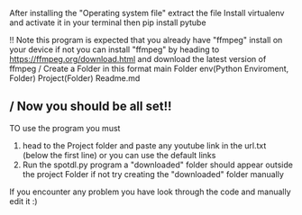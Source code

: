After installing the "Operating system file" extract the file
Install virtualenv and activate it in your terminal
then
pip install pytube

!! Note this program is expected that you already have "ffmpeg" install on your device if not you can install "ffmpeg" by heading to https://ffmpeg.org/download.html and download the latest version of ffmpeg
/
Create a Folder in this format
main Folder
      env(Python Enviroment, Folder)
      Project(Folder)
      Readme.md
      

/
Now you should be all set!!
-----------------------------
TO use the program you must 
1. head to the Project folder and paste any youtube link in the url.txt (below the first line) or you can use the default links
2. Run the spotdl.py program a "downloaded" folder should appear outside the project Folder
            if not try creating the "downloaded" folder manually

If you encounter any problem you have look through the code and manually edit it :)


